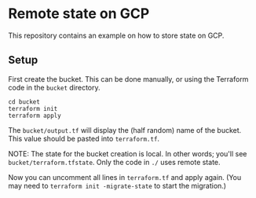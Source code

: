 # Remote state on GCP

This repository contains an example on how to store state on GCP.

## Setup

First create the bucket. This can be done manually, or using the Terraform code in the `bucket` directory.

```shell
cd bucket
terraform init
terraform apply
```

The `bucket/output.tf` will display the (half random) name of the bucket. This value should be pasted into `terraform.tf`.

NOTE: The state for the bucket creation is local. In other words; you'll see `bucket/terraform.tfstate`. Only the code in `./` uses remote state.

Now you can uncomment all lines in `terraform.tf` and apply again. (You may need to `terraform init -migrate-state` to start the migration.)
